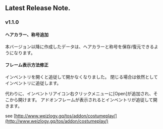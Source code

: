 ## Latest Release Note.

### v1.1.0

#### ヘアカラー、称号追加

本バージョン以降に作成したデータは、ヘアカラーと称号を保存/復元できるようになります。

#### フレーム表示方法修正

インベントリを開くと追従して開かなくなりました。
閉じる場合は依然としてインベントリに追従します。

代わりに、インベントリアイコン右クリックメニューに[Open]が追加され、そこから開けます。
アドオンフレームが表示されるとインベントリが追従して開きます。

see [http://www.weizlogy.gq/tos/addon/costumeplay/](http://www.weizlogy.gq/tos/addon/costumeplay/) 